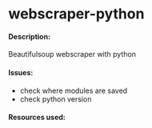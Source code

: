 # webscraper-python
<h4>Description:</h4>
Beautifulsoup webscraper with python


<h4>Issues:</h4>
<ul>
  <li>check where modules are saved</li>
  <li>check python version</li>
</ul>

<h4>Resources used:</h4>
